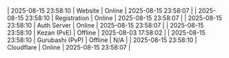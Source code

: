 | 2025-08-15 23:58:10 | Website | Online | 2025-08-15 23:58:07 |
| 2025-08-15 23:58:10 | Registration | Online | 2025-08-15 23:58:07 |
| 2025-08-15 23:58:10 | Auth Server | Online | 2025-08-15 23:58:07 |
| 2025-08-15 23:58:10 | Kezan (PvE) | Offline | 2025-08-03 17:58:02 |
| 2025-08-15 23:58:10 | Gurubashi (PvP) | Offline | N/A |
| 2025-08-15 23:58:10 | Cloudflare | Online | 2025-08-15 23:58:07 |

